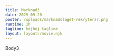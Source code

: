 ```yaml
---
title: Marknad3
date: 2025-09-20
poster: /uploads/marknadslaget-rekryterar.png
runtime: 1h
tagline: hejhej tagline
layout: layouts/movie.njk
---
```

Body3
